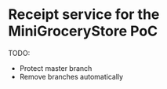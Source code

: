 # Receipt service for the MiniGroceryStore PoC

TODO:
* Protect master branch
* Remove branches automatically